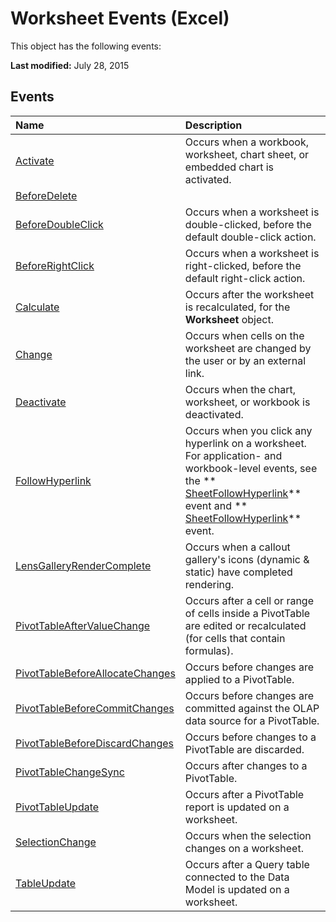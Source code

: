 
# Worksheet Events (Excel)
This object has the following events:

 **Last modified:** July 28, 2015


## Events



|**Name**|**Description**|
|:-----|:-----|
| [Activate](4fac262c-ea1a-1d2f-bd02-0537c843198c.md)|Occurs when a workbook, worksheet, chart sheet, or embedded chart is activated.|
| [BeforeDelete](19ea840c-8156-4d9b-8e82-00a687dbc2dc.md)||
| [BeforeDoubleClick](36e23bc8-0b49-2e22-bfb0-cfff24a82fda.md)|Occurs when a worksheet is double-clicked, before the default double-click action.|
| [BeforeRightClick](0263dd09-1648-d3c4-007e-15ef7b82092a.md)|Occurs when a worksheet is right-clicked, before the default right-click action.|
| [Calculate](c54b75d0-79dd-3e14-0669-447e740e134b.md)|Occurs after the worksheet is recalculated, for the  **Worksheet** object.|
| [Change](d9e11d08-41ba-f0a8-dc55-6c6cd4e76dd0.md)|Occurs when cells on the worksheet are changed by the user or by an external link.|
| [Deactivate](3f66b86b-d0f0-bdc0-594c-3eb9faa44ff2.md)|Occurs when the chart, worksheet, or workbook is deactivated.|
| [FollowHyperlink](c63eec19-008e-bfb5-1357-3d02426c1bab.md)|Occurs when you click any hyperlink on a worksheet. For application- and workbook-level events, see the  ** [SheetFollowHyperlink](656e0ec6-64ea-1685-f088-a7e30bfaef38.md)** event and ** [SheetFollowHyperlink](be29df8c-4e8e-f719-ae1d-f91a11b89491.md)** event.|
| [LensGalleryRenderComplete](0e714e01-653b-35ea-455d-21510f59a165.md)|Occurs when a callout gallery's icons (dynamic &amp; static) have completed rendering.|
| [PivotTableAfterValueChange](097e1c1e-4df6-a0d1-de67-0e0752d2286a.md)|Occurs after a cell or range of cells inside a PivotTable are edited or recalculated (for cells that contain formulas).|
| [PivotTableBeforeAllocateChanges](220729d9-2da4-53fb-2910-26cc8f835da7.md)|Occurs before changes are applied to a PivotTable.|
| [PivotTableBeforeCommitChanges](4dfcfd60-9249-4eed-1bb3-183b5c567125.md)|Occurs before changes are committed against the OLAP data source for a PivotTable.|
| [PivotTableBeforeDiscardChanges](94a480fa-ce06-e7d7-d4b4-ac21be0525ac.md)|Occurs before changes to a PivotTable are discarded.|
| [PivotTableChangeSync](b8cd1e24-4986-d3d4-c37a-b2933c6a9d99.md)|Occurs after changes to a PivotTable.|
| [PivotTableUpdate](66186c97-6855-b360-a6c0-56da617d24a6.md)|Occurs after a PivotTable report is updated on a worksheet.|
| [SelectionChange](183e2ca7-06b2-f689-1f77-182dbfbf1e1d.md)|Occurs when the selection changes on a worksheet.|
| [TableUpdate](69610de6-6884-d5f5-449d-ec1d766d530d.md)|Occurs after a Query table connected to the Data Model is updated on a worksheet.|
